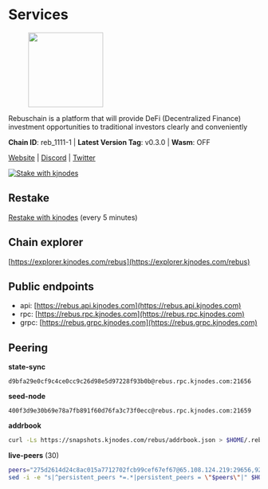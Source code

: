 # Services

<figure><img src="https://raw.githubusercontent.com/kj89/testnet_manuals/main/pingpub/logos/rebus.png" width="150" alt=""><figcaption></figcaption></figure>

Rebuschain is a platform that will provide DeFi (Decentralized Finance)  investment opportunities to traditional investors clearly and conveniently

**Chain ID**: reb_1111-1 | **Latest Version Tag**: v0.3.0 | **Wasm**: OFF

[Website](https://www.rebuschain.com) | [Discord](https://discord.gg/rebuschain) | [Twitter](https://twitter.com/RebusChain)

[![Stake with kjnodes](https://i.ibb.co/cr44Q8j/button-stake-with-kjnodes.png)](https://restake.app/rebus/rebusvaloper1vndzy8y55ylgpmmsc34uy8rm6kqlml6ffs9lrv)

## Restake

[Restake with kjnodes](https://restake.app/rebus/rebusvaloper1vndzy8y55ylgpmmsc34uy8rm6kqlml6ffs9lrv) (every 5 minutes)
## Chain explorer
[https://explorer.kjnodes.com/rebus](https://explorer.kjnodes.com/rebus)

## Public endpoints

* api: [https://rebus.api.kjnodes.com](https://rebus.api.kjnodes.com)
* rpc: [https://rebus.rpc.kjnodes.com](https://rebus.rpc.kjnodes.com)
* grpc: [https://rebus.grpc.kjnodes.com](https://rebus.grpc.kjnodes.com)

## Peering

**state-sync**

```text
d9bfa29e0cf9c4ce0cc9c26d98e5d97228f93b0b@rebus.rpc.kjnodes.com:21656
```

**seed-node**

```text
400f3d9e30b69e78a7fb891f60d76fa3c73f0ecc@rebus.rpc.kjnodes.com:21659
```

**addrbook**
```bash
curl -Ls https://snapshots.kjnodes.com/rebus/addrbook.json > $HOME/.rebusd/config/addrbook.json
```

**live-peers** (30)
```bash
peers="275d2614d24c8ac015a7712702fcb99cef67ef67@65.108.124.219:29656,92245ff5c7a4b293d2f0c7f9afca0ddad2e0fb52@65.108.244.178:26656,6ac55af662061d3669d7c70961a8fd87ba2f2075@65.108.200.142:26696,256d9790bf186f5a275790f7fe01e1b8800dcaaf@65.21.88.78:26656,346bf012c17fa30ef70ae72f082374838626532a@65.108.106.131:26696,d3a8fdbe6776fc71998fa893abcd634461b52b19@65.109.92.241:40106,b570827e4397512e077028ea7121d3e19eb25bab@85.10.200.221:26656,ff7621be29e39e9fdf07f2501e1a217201ca29ee@213.239.207.175:39656,ab6a4ae2857ac05fa8f45b03871fa3945193fc61@46.4.81.204:35656,e6f1684ed8ed5c586b188bf7088026da4ffdaff6@134.65.193.78:26656,c126eed9cfede7802d78f570fec8175835309a73@141.95.127.146:26656,bb2a7dc81b9bd0e017409a2bbb71b12bb899e743@178.63.22.117:26656,c124ce0b508e8b9ed1c5b6957f362225659b5343@134.65.192.98:26656,0fedf7695d9e2721663c1d573d6d81a14c21533e@65.21.90.137:12856,b8137c688096d1abcf56942d335d061f212e6629@62.212.65.138:34656,17779ded6b3dc2f31d6c6f40cc6f07d802753ba7@78.47.153.128:26656,ce38728ac38ebbb4a72d496d42f8e9030af441d7@162.19.137.25:26656,b1b08fe470551dca6d6631fb1bfabb814f6c1aec@54.37.129.164:54556,241c83e7a6ff769d66be0c4848db44cdcac8b4b0@192.99.62.83:26656,1fcb45323f9045707c0c344a60d7cb906008cfaf@65.109.80.176:26656,a3d975c913570ad217d9a3de01a8616ad5ce20f8@142.132.128.137:26656,b1dcbb37514fbe215be54079e71aa39dac7fd0ae@64.5.123.203:26656,ae67d4c37632435e0d5f27041f50af20d227bdc2@93.170.72.118:21656,641b33b0e909630868133820605edf2b4ba4969a@65.109.49.109:26656,6dc49b312a98051351f0347568c294fea83a5f9a@51.79.27.21:11656,ebc4d27be0c87f537b44250c2e22ad349dc59fb6@158.69.116.134:26656,cd71aa366822800a2aa7051fae69127f78b3f203@188.165.225.226:26656,7ee74ea68e350fc5214657255cba5e339bb30c2a@138.201.127.91:26674,3cc5fb5f6140ac4e57dfc80940c8a06daa299c89@51.77.195.46:26656,d9bfa29e0cf9c4ce0cc9c26d98e5d97228f93b0b@65.109.88.38:21656"
sed -i -e "s|^persistent_peers *=.*|persistent_peers = \"$peers\"|" $HOME/.rebusd/config/config.toml
```
